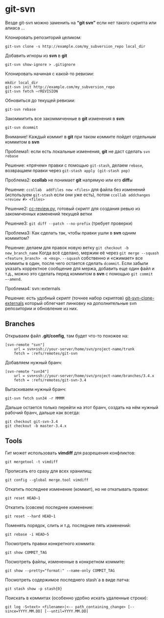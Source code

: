git-svn
=======

Везде git-svn можно заменить на **“git svn”** если нет такого скрипта или алиаса ...

Клонировать репозиторий целиком:

    git-svn clone -s http://example.com/my_subversion_repo local_dir

Добавить игноры из **svn** в **git**

    git-svn show-ignore > .gitignore

Клонировать начиная с какой-то ревизии:

    mkdir local_dir
    git-svn init http://example.com/my_subversion_repo
    git-svn fetch –rREVISION

Обновиться до текущей ревизии:

    git-svn rebase

Закоммитить все закоммиченные в **git** изменения в **svn**:

    git-svn dcommit

Внимание! Каждый коммит в **git** при таком коммите пойдет отдельным коммитом в **svn**

Проблема1: если есть локальные изменения, **git** не даст сделать `svn rebase`

Решение: «прячем» правки с помощью `git-stash`, делаем `rebase`, возвращаем правки через `git-stash apply (git-stash pop)`

Проблема2: **ccollab** не понимает **git** напрямую или его **diff**ы

Решение: `ccollab  addfiles new <files>` для файла без изменений (используем `git-stash` если они уже есть), потом `ccollab addchanges <review #> <files>`

Решение2: [cc-review.py](https://raw.github.com/dimasg/devtools/master/cc-review.py), готовый скрипт для создания ревью из закомиченных изменений текущей ветки

Решение3: `git diff --patch --no-prefix` (требует проверки)

Проблема3: Как сделать так, чтобы правки ушли в **svn** одним коммитом?

Решение: делаем для правок новую ветку `git checkout -b new_branch_name`
Когда всё сделано, мержим её через `git merge --squash <feature_branch> -m <msg>`.
`--squash` собственно и «сжимает» все коммиты в один, после чего остается сделать `dcommit`. Если забыли указать корректное сообщение для мержа, добавить еще один файл и т.д., можно это сделать перед коммитом в **svn** с помощью `git commit –-amend`.

Проблема4: svn::externals

Решение: есть удобный скрипт (точнее набор скриптов) [git-svn-clone-externals](https://github.com/andrep/git-svn-clone-externals) который облегчает линковку на дополнительные svn репозитории и обновление из них.

Branches
--------

Открываем файл **.git/config**, там будет что-то похожее на:

    [svn-remote "svn"]
        url = svn+ssh://your-server/home/svn/project-name/trunk
        fetch = :refs/remotes/git-svn

Добавляем нужный бранч:

    [svn-remote "svn34"]
        url = svn+ssh://your-server/home/svn/project-name/branches/3.4.x
        fetch = :refs/remotes/git-svn-3.4

Вытаскиваем нужный бранч:

    git-svn fetch svn34 -r MMMM

Дальше остается только перейти на этот бранч, создать на нём нужный рабочий бранч, дальше как всегда:

    git checkout git-svn-3.4
    git checkout -b master-3.4.x


Tools
-----

Гит может использовать **vimdiff** для разрешения конфликтов:

    git mergetool -t vimdiff

Прописать его сразу для всех хранилищ:

    git config --global merge.tool vimdiff

Откатить  последнее изменение (коммит),  но не откатывать правки:

    git reset HEAD~1

Откатить (совсем) последнее изменение:

    git reset --hard HEAD~1

Поменять порядок, слить и т.д. последние пять изменений:

    git rebase -i HEAD~5

Посмотреть правки конкретного коммита:

    git show COMMIT_TAG

Посмотреть файлы, измененные в конкретном коммите:

    git show --pretty="format:" --name-only COMMIT_TAG

Посмотреть содержимое последнего stash`а в виде патча:

    git stash show -p stash{0}

Поискать в коммитах (особенно удобно искать удаленные строки):

    git log -S<text> <filename>|<-- path_containing_change> [--since=YYYY.MM.DD] [--until=YYYY.MM.DD]


